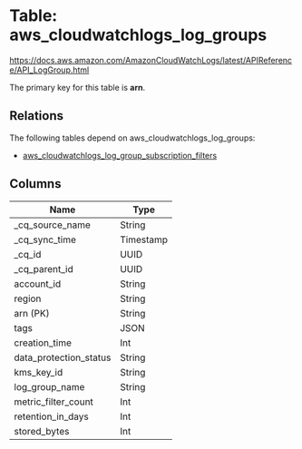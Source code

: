 # Table: aws_cloudwatchlogs_log_groups

https://docs.aws.amazon.com/AmazonCloudWatchLogs/latest/APIReference/API_LogGroup.html

The primary key for this table is **arn**.

## Relations

The following tables depend on aws_cloudwatchlogs_log_groups:
  - [aws_cloudwatchlogs_log_group_subscription_filters](aws_cloudwatchlogs_log_group_subscription_filters.md)

## Columns

| Name          | Type          |
| ------------- | ------------- |
|_cq_source_name|String|
|_cq_sync_time|Timestamp|
|_cq_id|UUID|
|_cq_parent_id|UUID|
|account_id|String|
|region|String|
|arn (PK)|String|
|tags|JSON|
|creation_time|Int|
|data_protection_status|String|
|kms_key_id|String|
|log_group_name|String|
|metric_filter_count|Int|
|retention_in_days|Int|
|stored_bytes|Int|